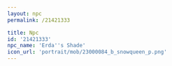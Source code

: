 ```yaml
---
layout: npc
permalink: /21421333

title: Npc
id: '21421333'
npc_name: 'Erda''s Shade'
icon_url: 'portrait/mob/23000084_b_snowqueen_p.png'
---
```


